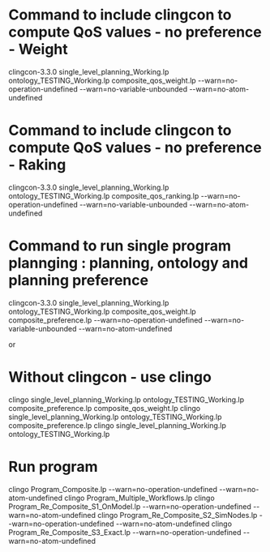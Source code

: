 # Command to include clingcon to compute QoS values - no preference - Weight
clingcon-3.3.0 single_level_planning_Working.lp ontology_TESTING_Working.lp composite_qos_weight.lp --warn=no-operation-undefined --warn=no-variable-unbounded --warn=no-atom-undefined

# Command to include clingcon to compute QoS values - no preference - Raking
clingcon-3.3.0 single_level_planning_Working.lp ontology_TESTING_Working.lp composite_qos_ranking.lp --warn=no-operation-undefined --warn=no-variable-unbounded --warn=no-atom-undefined

# Command to run single program plannging : planning, ontology and planning preference
clingcon-3.3.0 single_level_planning_Working.lp ontology_TESTING_Working.lp composite_qos_weight.lp composite_preference.lp --warn=no-operation-undefined --warn=no-variable-unbounded --warn=no-atom-undefined

or

# Without clingcon - use clingo
clingo single_level_planning_Working.lp ontology_TESTING_Working.lp  composite_preference.lp composite_qos_weight.lp 
clingo single_level_planning_Working.lp ontology_TESTING_Working.lp  composite_preference.lp
clingo single_level_planning_Working.lp ontology_TESTING_Working.lp

# Run program
clingo Program_Composite.lp --warn=no-operation-undefined --warn=no-atom-undefined
clingo Program_Multiple_Workflows.lp
clingo Program_Re_Composite_S1_OnModel.lp --warn=no-operation-undefined --warn=no-atom-undefined
clingo Program_Re_Composite_S2_SimNodes.lp --warn=no-operation-undefined --warn=no-atom-undefined
clingo Program_Re_Composite_S3_Exact.lp --warn=no-operation-undefined --warn=no-atom-undefined

